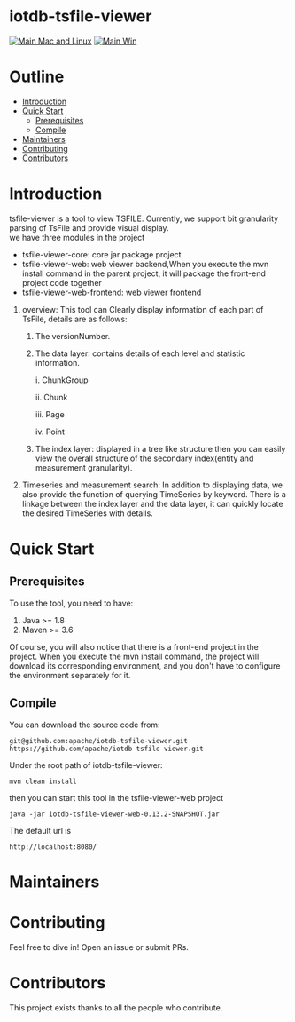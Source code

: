 <!--

    Licensed to the Apache Software Foundation (ASF) under one
    or more contributor license agreements.  See the NOTICE file
    distributed with this work for additional information
    regarding copyright ownership.  The ASF licenses this file
    to you under the Apache License, Version 2.0 (the
    "License"); you may not use this file except in compliance
    with the License.  You may obtain a copy of the License at

        http://www.apache.org/licenses/LICENSE-2.0

    Unless required by applicable law or agreed to in writing,
    software distributed under the License is distributed on an
    "AS IS" BASIS, WITHOUT WARRANTIES OR CONDITIONS OF ANY
    KIND, either express or implied.  See the License for the
    specific language governing permissions and limitations
    under the License.

-->

# iotdb-tsfile-viewer
[![Main Mac and Linux](https://github.com/apache/iotdb/actions/workflows/main-unix.yml/badge.svg)](https://github.com/apache/iotdb/actions/workflows/main-unix.yml)
[![Main Win](https://github.com/apache/iotdb/actions/workflows/main-win.yml/badge.svg)](https://github.com/apache/iotdb/actions/workflows/main-win.yml)
# Outline
- [Introduction](#Introduction)
- [Quick Start](#quick-start)
    - [Prerequisites](#Prerequisites)
    - [Compile](#Compile)
- [Maintainers](#Maintainers)
- [Contributing](#Contributing)
- [Contributors](#Contributors)
# Introduction
tsfile-viewer is a tool to view TSFILE. Currently, we support bit granularity parsing of TsFile and provide visual display.  
we have three modules in the project
- tsfile-viewer-core: core jar package project
- tsfile-viewer-web: web viewer backend,When you execute the mvn install command in the parent project, it will package the front-end project code together
- tsfile-viewer-web-frontend: web viewer frontend

1. overview: This tool can Clearly display information of each part of TsFile, details are as follows:
    1. The versionNumber.
    2. The data layer: contains details of each level and statistic information.

       i. ChunkGroup

       ii. Chunk

       iii. Page

       iv. Point
    3. The index layer: displayed in a tree like structure then you can easily view the overall structure of the secondary
       index(entity and measurement granularity).

2. Timeseries and measurement search: In addition to displaying data, we also provide the function of querying TimeSeries by keyword. There is a linkage
   between the index layer and the data layer, it can quickly locate the desired TimeSeries with details.

<!-- 3. The encoding and compression type of a timeseries analysis: tsfile-mt provide the analysis of the current timeseries encoding and compression. In addition, tsfile-mt also provide the analysis
   of the combination of various encoding and compression types of the timeseries. -->

# Quick Start
## Prerequisites
To use the tool, you need to have:
1. Java >= 1.8 
2. Maven >= 3.6  

Of course, you will also notice that there is a front-end project in the project. When you execute the mvn install command, the project will download its corresponding environment, and you don't have to configure the environment separately for it.
## Compile
You can download the source code from:
```
git@github.com:apache/iotdb-tsfile-viewer.git
https://github.com/apache/iotdb-tsfile-viewer.git
```
Under the root path of iotdb-tsfile-viewer:
```
mvn clean install
```
then you can start this tool in the tsfile-viewer-web project 

```
java -jar iotdb-tsfile-viewer-web-0.13.2-SNAPSHOT.jar
```

The default url is
```
http://localhost:8080/
```
# Maintainers

# Contributing
Feel free to dive in! Open an issue or submit PRs.
# Contributors
This project exists thanks to all the people who contribute.
